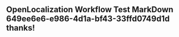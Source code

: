 <properties
ms.topic="hero-topic"
ms.test1="hero-topic"
ms.test2="test"/>


## OpenLocalization Workflow Test MarkDown 649ee6e6-e986-4d1a-bf43-33ffd0749d1d thanks!



<!--HONumber=Aug16_HO5-->


